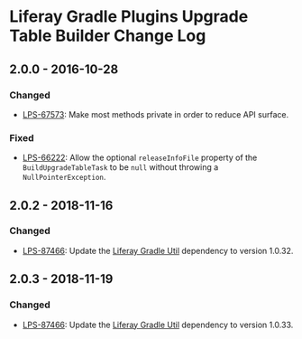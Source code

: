 # Liferay Gradle Plugins Upgrade Table Builder Change Log

## 2.0.0 - 2016-10-28

### Changed
- [LPS-67573]: Make most methods private in order to reduce API surface.

### Fixed
- [LPS-66222]: Allow the optional `releaseInfoFile` property of the
`BuildUpgradeTableTask` to be `null` without throwing a `NullPointerException`.

## 2.0.2 - 2018-11-16

### Changed
- [LPS-87466]: Update the [Liferay Gradle Util] dependency to version 1.0.32.

## 2.0.3 - 2018-11-19

### Changed
- [LPS-87466]: Update the [Liferay Gradle Util] dependency to version 1.0.33.

[Liferay Gradle Util]: https://github.com/liferay/liferay-portal/tree/master/modules/sdk/gradle-util
[LPS-66222]: https://issues.liferay.com/browse/LPS-66222
[LPS-67573]: https://issues.liferay.com/browse/LPS-67573
[LPS-87466]: https://issues.liferay.com/browse/LPS-87466
